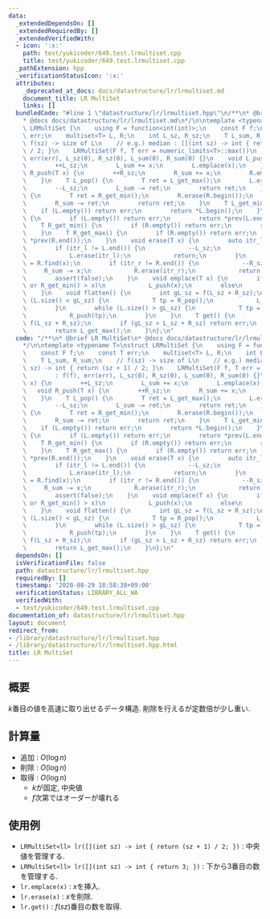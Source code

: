 ```yaml
---
data:
  _extendedDependsOn: []
  _extendedRequiredBy: []
  _extendedVerifiedWith:
  - icon: ':x:'
    path: test/yukicoder/649.test.lrmultiset.cpp
    title: test/yukicoder/649.test.lrmultiset.cpp
  _pathExtension: hpp
  _verificationStatusIcon: ':x:'
  attributes:
    _deprecated_at_docs: docs/datastructure/lr/lrmultiset.md
    document_title: LR MultiSet
    links: []
  bundledCode: "#line 1 \"datastructure/lr/lrmultiset.hpp\"\n/**\n* @brief LR MultiSet\n\
    * @docs docs/datastructure/lr/lrmultiset.md\n*/\n\ntemplate <typename T>\nstruct\
    \ LRMultiSet {\n    using F = function<int(int)>;\n    const F f;\n    const T\
    \ err;\n    multiset<T> L, R;\n    int L_sz, R_sz;\n    T L_sum, R_sum;\n    //\
    \ f(sz) -> size of L\n    // e.g.) median : [](int sz) -> int { return (sz + 1)\
    \ / 2; }\n    LRMultiSet(F f, T err = numeric_limits<T>::max())\n        : f(f),\
    \ err(err), L_sz(0), R_sz(0), L_sum(0), R_sum(0) {}\n    void L_push(T x) {\n\
    \        ++L_sz;\n        L_sum += x;\n        L.emplace(x);\n    }\n    void\
    \ R_push(T x) {\n        ++R_sz;\n        R_sum += x;\n        R.emplace(x);\n\
    \    }\n    T L_pop() {\n        T ret = L_get_max();\n        L.erase(prev(L.end()));\n\
    \        --L_sz;\n        L_sum -= ret;\n        return ret;\n    }\n    T R_pop()\
    \ {\n        T ret = R_get_min();\n        R.erase(R.begin());\n        --R_sz;\n\
    \        R_sum -= ret;\n        return ret;\n    }\n    T L_get_min() {\n    \
    \    if (L.empty()) return err;\n        return *L.begin();\n    }\n    T L_get_max()\
    \ {\n        if (L.empty()) return err;\n        return *prev(L.end());\n    }\n\
    \    T R_get_min() {\n        if (R.empty()) return err;\n        return *R.begin();\n\
    \    }\n    T R_get_max() {\n        if (R.empty()) return err;\n        return\
    \ *prev(R.end());\n    }\n    void erase(T x) {\n        auto itr_l = L.find(x);\n\
    \        if (itr_l != L.end()) {\n            --L_sz;\n            L_sum -= x;\n\
    \            L.erase(itr_l);\n            return;\n        }\n        auto itr_r\
    \ = R.find(x);\n        if (itr_r != R.end()) {\n            --R_sz;\n       \
    \     R_sum -= x;\n            R.erase(itr_r);\n            return;\n        }\n\
    \        assert(false);\n    }\n    void emplace(T x) {\n        if (R.empty()\
    \ or R_get_min() > x)\n            L_push(x);\n        else\n            R_push(x);\n\
    \    }\n    void flatten() {\n        int gL_sz = f(L_sz + R_sz);\n        while\
    \ (L.size() < gL_sz) {\n            T tp = R_pop();\n            L_push(tp);\n\
    \        }\n        while (L.size() > gL_sz) {\n            T tp = L_pop();\n\
    \            R_push(tp);\n        }\n    }\n    T get() {\n        int gL_sz =\
    \ f(L_sz + R_sz);\n        if (gL_sz > L_sz + R_sz) return err;\n        flatten();\n\
    \        return L_get_max();\n    }\n};\n"
  code: "/**\n* @brief LR MultiSet\n* @docs docs/datastructure/lr/lrmultiset.md\n\
    */\n\ntemplate <typename T>\nstruct LRMultiSet {\n    using F = function<int(int)>;\n\
    \    const F f;\n    const T err;\n    multiset<T> L, R;\n    int L_sz, R_sz;\n\
    \    T L_sum, R_sum;\n    // f(sz) -> size of L\n    // e.g.) median : [](int\
    \ sz) -> int { return (sz + 1) / 2; }\n    LRMultiSet(F f, T err = numeric_limits<T>::max())\n\
    \        : f(f), err(err), L_sz(0), R_sz(0), L_sum(0), R_sum(0) {}\n    void L_push(T\
    \ x) {\n        ++L_sz;\n        L_sum += x;\n        L.emplace(x);\n    }\n \
    \   void R_push(T x) {\n        ++R_sz;\n        R_sum += x;\n        R.emplace(x);\n\
    \    }\n    T L_pop() {\n        T ret = L_get_max();\n        L.erase(prev(L.end()));\n\
    \        --L_sz;\n        L_sum -= ret;\n        return ret;\n    }\n    T R_pop()\
    \ {\n        T ret = R_get_min();\n        R.erase(R.begin());\n        --R_sz;\n\
    \        R_sum -= ret;\n        return ret;\n    }\n    T L_get_min() {\n    \
    \    if (L.empty()) return err;\n        return *L.begin();\n    }\n    T L_get_max()\
    \ {\n        if (L.empty()) return err;\n        return *prev(L.end());\n    }\n\
    \    T R_get_min() {\n        if (R.empty()) return err;\n        return *R.begin();\n\
    \    }\n    T R_get_max() {\n        if (R.empty()) return err;\n        return\
    \ *prev(R.end());\n    }\n    void erase(T x) {\n        auto itr_l = L.find(x);\n\
    \        if (itr_l != L.end()) {\n            --L_sz;\n            L_sum -= x;\n\
    \            L.erase(itr_l);\n            return;\n        }\n        auto itr_r\
    \ = R.find(x);\n        if (itr_r != R.end()) {\n            --R_sz;\n       \
    \     R_sum -= x;\n            R.erase(itr_r);\n            return;\n        }\n\
    \        assert(false);\n    }\n    void emplace(T x) {\n        if (R.empty()\
    \ or R_get_min() > x)\n            L_push(x);\n        else\n            R_push(x);\n\
    \    }\n    void flatten() {\n        int gL_sz = f(L_sz + R_sz);\n        while\
    \ (L.size() < gL_sz) {\n            T tp = R_pop();\n            L_push(tp);\n\
    \        }\n        while (L.size() > gL_sz) {\n            T tp = L_pop();\n\
    \            R_push(tp);\n        }\n    }\n    T get() {\n        int gL_sz =\
    \ f(L_sz + R_sz);\n        if (gL_sz > L_sz + R_sz) return err;\n        flatten();\n\
    \        return L_get_max();\n    }\n};\n"
  dependsOn: []
  isVerificationFile: false
  path: datastructure/lr/lrmultiset.hpp
  requiredBy: []
  timestamp: '2020-08-29 18:58:38+09:00'
  verificationStatus: LIBRARY_ALL_WA
  verifiedWith:
  - test/yukicoder/649.test.lrmultiset.cpp
documentation_of: datastructure/lr/lrmultiset.hpp
layout: document
redirect_from:
- /library/datastructure/lr/lrmultiset.hpp
- /library/datastructure/lr/lrmultiset.hpp.html
title: LR MultiSet
---
```

## 概要

$k$番目の値を高速に取り出せるデータ構造. 削除を行えるが定数倍が少し重い.

## 計算量

- 追加 : $O(\log n)$
- 削除 : $O(\log n)$
- 取得 : $O(\log n)$
  - $k$が固定, 中央値
  - $f$次第ではオーダーが壊れる

## 使用例

- `LRMultiSet<ll> lr([](int sz) -> int { return (sz + 1) / 2; })` : 中央値を管理する.
- `LRMultiSet<ll> lr([](int sz) -> int { return 3; })` : 下から$3$番目の数を管理する.
- `lr.emplace(x)` : $x$を挿入.
- `lr.erase(x)` : $x$を削除.
- `lr.get()` : $f(sz)$番目の数を取得.
